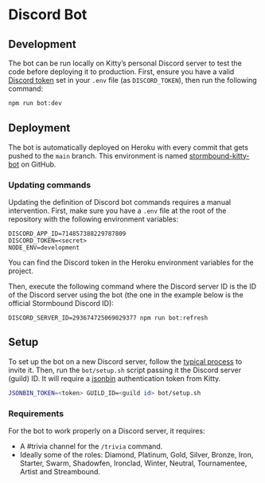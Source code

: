 # Discord Bot

## Development

The bot can be run locally on Kitty’s personal Discord server to test the code before deploying it to production. First, ensure you have a valid [Discord token](https://discordhelp.net/discord-token) set in your `.env` file (as `DISCORD_TOKEN`), then run the following command:

```sh
npm run bot:dev
```

## Deployment

The bot is automatically deployed on Heroku with every commit that gets pushed to the `main` branch. This environment is named [stormbound-kitty-bot](https://github.com/Stormbound-Games/stormbound-kitty/deployments/activity_log?environment=stormbound-kitty-bot) on GitHub.

### Updating commands

Updating the definition of Discord bot commands requires a manual intervention. First, make sure you have a `.env` file at the root of the repository with the following environment variables:

```
DISCORD_APP_ID=714857388229787809
DISCORD_TOKEN=<secret>
NODE_ENV=development
```

You can find the Discord token in the Heroku environment variables for the project.

Then, execute the following command where the Discord server ID is the ID of the Discord server using the bot (the one in the example below is the official Stormbound Discord ID):

```
DISCORD_SERVER_ID=293674725069029377 npm run bot:refresh
```

## Setup

To set up the bot on a new Discord server, follow the [typical process](https://discordpy.readthedocs.io/en/stable/discord.html#inviting-your-bot) to invite it. Then, run the `bot/setup.sh` script passing it the Discord server (guild) ID. It will require a [jsonbin](https://jsonbin.org/) authentication token from Kitty.

```sh
JSONBIN_TOKEN=<token> GUILD_ID=<guild id> bot/setup.sh
```

### Requirements

For the bot to work properly on a Discord server, it requires:

- A #trivia channel for the `/trivia` command.
- Ideally some of the roles: Diamond, Platinum, Gold, Silver, Bronze, Iron, Starter, Swarm, Shadowfen, Ironclad, Winter, Neutral, Tournamentee, Artist and Streambound.

